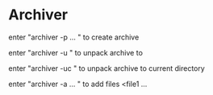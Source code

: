 # Archiver
enter "archiver -p <archive name> <file1> <file2> ... <fileN>"  to create archive
  
enter "archiver -u <archiver name> <directory>" to unpack archive to <directory>
  
enter "archiver -uc <archiver name> " to unpack archive to current directory
  
enter "archiver -a <archiver name> <file1> <file2> ... <fileN>" to add files <file1 <file2> ... <fileN>

